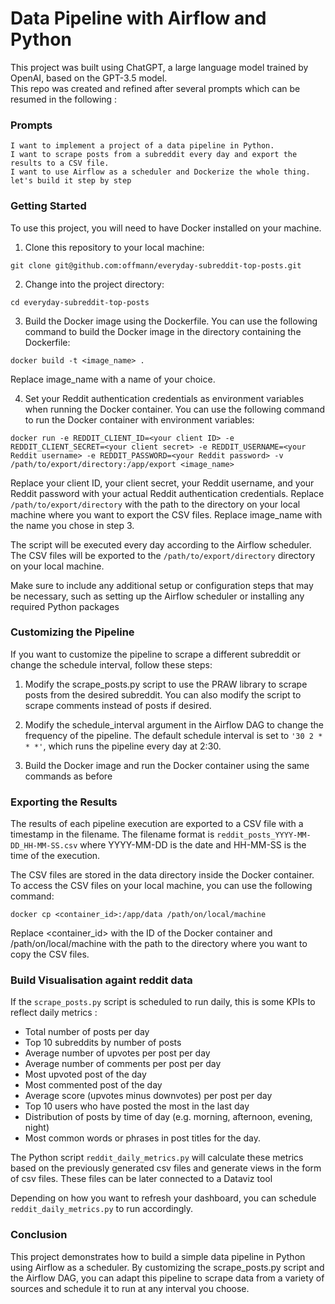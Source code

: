 # Data Pipeline with Airflow and Python

This project was built using ChatGPT, a large language model trained by OpenAI, based on the GPT-3.5 model.   
This repo was created and refined after several prompts which can be resumed in the following :

### Prompts  
```
I want to implement a project of a data pipeline in Python.   
I want to scrape posts from a subreddit every day and export the results to a CSV file.   
I want to use Airflow as a scheduler and Dockerize the whole thing. let's build it step by step
```

### Getting Started  
To use this project, you will need to have Docker installed on your machine.

1. Clone this repository to your local machine: 

```shell
git clone git@github.com:offmann/everyday-subreddit-top-posts.git
```

2. Change into the project directory:

```shell
cd everyday-subreddit-top-posts
```

3. Build the Docker image using the Dockerfile. You can use the following command to build the Docker image in the directory containing the Dockerfile:

```shell
docker build -t <image_name> .
```
Replace image_name with a name of your choice.

4. Set your Reddit authentication credentials as environment variables when running the Docker container. You can use the following command to run the Docker container with environment variables:
```shell
docker run -e REDDIT_CLIENT_ID=<your client ID> -e REDDIT_CLIENT_SECRET=<your client secret> -e REDDIT_USERNAME=<your Reddit username> -e REDDIT_PASSWORD=<your Reddit password> -v /path/to/export/directory:/app/export <image_name>
```

Replace your client ID, your client secret, your Reddit username, and your Reddit password with your actual Reddit authentication credentials. Replace ```/path/to/export/directory``` with the path to the directory on your local machine where you want to export the CSV files. Replace image_name with the name you chose in step 3.

The script will be executed every day according to the Airflow scheduler. The CSV files will be exported to the ```/path/to/export/directory``` directory on your local machine.
  
 Make sure to include any additional setup or configuration steps that may be necessary, such as setting up the Airflow scheduler or installing any required Python packages


### Customizing the Pipeline
If you want to customize the pipeline to scrape a different subreddit or change the schedule interval, follow these steps:

1. Modify the scrape_posts.py script to use the PRAW library to scrape posts from the desired subreddit. You can also modify the script to scrape comments instead of posts if desired.

2. Modify the schedule_interval argument in the Airflow DAG to change the frequency of the pipeline. The default schedule interval is set to ``` '30 2 * * *' ```, which runs the pipeline every day at 2:30.

4. Build the Docker image and run the Docker container using the same commands as before


### Exporting the Results
The results of each pipeline execution are exported to a CSV file with a timestamp in the filename. The filename format is ```reddit_posts_YYYY-MM-DD_HH-MM-SS.csv``` where YYYY-MM-DD is the date and HH-MM-SS is the time of the execution.

The CSV files are stored in the data directory inside the Docker container. To access the CSV files on your local machine, you can use the following command:


```shell
docker cp <container_id>:/app/data /path/on/local/machine
```
Replace <container_id> with the ID of the Docker container and /path/on/local/machine with the path to the directory where you want to copy the CSV files.


### Build Visualisation againt reddit data

If the ```scrape_posts.py``` script is scheduled to run daily, this is some KPIs to reflect daily metrics :

* Total number of posts per day
* Top 10 subreddits by number of posts
* Average number of upvotes per post per day
* Average number of comments per post per day
* Most upvoted post of the day
* Most commented post of the day
* Average score (upvotes minus downvotes) per post per day
* Top 10 users who have posted the most in the last day
* Distribution of posts by time of day (e.g. morning, afternoon, evening, night)
* Most common words or phrases in post titles for the day.

The Python script ```reddit_daily_metrics.py```  will calculate these metrics based on the previously generated csv files and generate views in the form of csv files. These files can be later connected to a Dataviz tool

Depending on how you want to refresh your dashboard, you can schedule ```reddit_daily_metrics.py``` to run accordingly.

### Conclusion
This project demonstrates how to build a simple data pipeline in Python using Airflow as a scheduler. By customizing the scrape_posts.py script and the Airflow DAG, you can adapt this pipeline to scrape data from a variety of sources and schedule it to run at any interval you choose.
